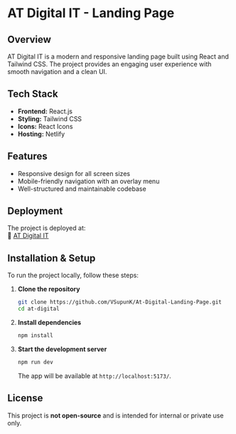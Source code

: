 # AT Digital IT - Landing Page

## Overview

AT Digital IT is a modern and responsive landing page built using React and Tailwind CSS. The project provides an engaging user experience with smooth navigation and a clean UI.

## Tech Stack

- **Frontend:** React.js
- **Styling:** Tailwind CSS
- **Icons:** React Icons
- **Hosting:** Netlify

## Features

- Responsive design for all screen sizes
- Mobile-friendly navigation with an overlay menu
- Well-structured and maintainable codebase

## Deployment

The project is deployed at:  
🔗 [AT Digital IT](https://at-digital-it.netlify.app/)

## Installation & Setup

To run the project locally, follow these steps:

1. **Clone the repository**

   ```sh
   git clone https://github.com/VSupunK/At-Digital-Landing-Page.git
   cd at-digital
   ```

2. **Install dependencies**

   ```sh
   npm install
   ```

3. **Start the development server**
   ```sh
   npm run dev
   ```
   The app will be available at `http://localhost:5173/`.

## License

This project is **not open-source** and is intended for internal or private use only.
